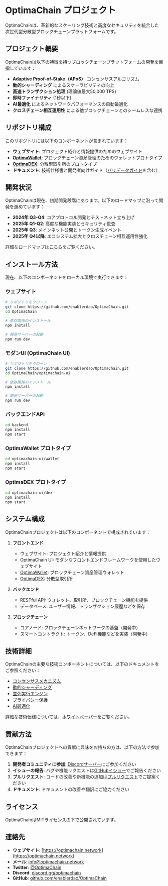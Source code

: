 # OptimaChain プロジェクト

OptimaChainは、革新的なスケーリング技術と高度なセキュリティを統合した次世代型分散型ブロックチェーンプラットフォームです。

## プロジェクト概要

OptimaChainは以下の特徴を持つブロックチェーンプラットフォームの開発を目指しています：

- **Adaptive Proof-of-Stake（APoS）** コンセンサスアルゴリズム
- **動的シャーディング** によるスケーラビリティの向上
- **高速トランザクション処理** (理論値最大50,000 TPS)
- **即時ファイナリティ** (1秒以下)
- **AI最適化** によるネットワークパフォーマンスの自動最適化
- **クロスチェーン相互運用性** による他ブロックチェーンとのシームレスな連携

## リポジトリ構成

このリポジトリには以下のコンポーネントが含まれています：

- **ウェブサイト**: プロジェクト紹介と情報提供のためのウェブサイト
- **[OptimaWallet](#optimawallet-プロトタイプ)**: ブロックチェーン資産管理のためのウォレットプロトタイプ
- **[OptimaDEX](#optimadex-プロトタイプ)**: 分散型取引所のプロトタイプ
- **ドキュメント**: 技術仕様書と開発者向けガイド（[バリデータガイド](validator-guide.md)を含む）

## 開発状況

OptimaChainは現在、初期開発段階にあります。以下のロードマップに沿って開発を進めています：

- **2024年 Q3-Q4**: コアプロトコル開発とテストネット立ち上げ
- **2025年 Q1-Q2**: 高度な機能実装とセキュリティ監査
- **2025年 Q3**: メインネット公開とトークン生成イベント
- **2025年 Q4以降**: エコシステム拡大とクロスチェーン相互運用性強化

詳細なロードマップは[こちら](/whitepaper/OptimaChain_Whitepaper.html#roadmap)をご覧ください。

## インストール方法

現在、以下のコンポーネントをローカル環境で実行できます：

### ウェブサイト

```bash
# リポジトリをクローン
git clone https://github.com/enablerdao/OptimaChain.git
cd OptimaChain

# 依存関係のインストール
npm install

# 開発サーバーの起動
npm run dev
```

### モダンUI (OptimaChain UI)

```bash
# リポジトリをクローン
git clone https://github.com/enablerdao/OptimaChain.git
cd OptimaChain/optimachain-ui

# 依存関係のインストール
npm install

# 開発サーバーの起動
npm run dev
```

### バックエンドAPI

```bash
cd backend
npm install
npm start
```

### OptimaWallet プロトタイプ

```bash
cd optimachain-ui/wallet
npm install
npm start
```

### OptimaDEX プロトタイプ

```bash
cd optimachain-ui/dex
npm install
npm start
```

## システム構成

OptimaChainプロジェクトは以下のコンポーネントで構成されています：

1. **フロントエンド**
   - ウェブサイト: プロジェクト紹介と情報提供
   - OptimaChain UI: モダンなフロントエンドフレームワークを使用したウェブサイト
   - [OptimaWallet](#optimawallet-プロトタイプ): ブロックチェーン資産管理ウォレット
   - [OptimaDEX](#optimadex-プロトタイプ): 分散型取引所

2. **バックエンド**
   - RESTful API: ウォレット、取引所、ブロックチェーン機能を提供
   - データベース: ユーザー情報、トランザクション履歴などを保存

3. **ブロックチェーン**
   - コアノード: ブロックチェーンネットワークの基盤（開発中）
   - スマートコントラクト: トークン、DeFi機能などを実装（開発中）

## 技術詳細

OptimaChainの主要な技術コンポーネントについては、以下のドキュメントをご参照ください：

- [コンセンサスメカニズム](/technology.html#consensus)
- [動的シャーディング](/technology.html#sharding)
- [並列実行エンジン](/technology.html#execution)
- [プライバシー保護](/technology.html#privacy)
- [AI最適化](/technology.html#ai-adaptive)

詳細な技術仕様については、[ホワイトペーパー](/whitepaper/OptimaChain_Whitepaper.html)をご覧ください。

## 貢献方法

OptimaChainプロジェクトへの貢献に興味をお持ちの方は、以下の方法で参加できます：

1. **開発者コミュニティに参加**: [Discordサーバー](https://discord.gg/optimachain)にご参加ください
2. **イシューの報告**: バグや機能リクエストは[GitHubイシュー](https://github.com/enablerdao/OptimaChain/issues)でご報告ください
3. **プルリクエスト**: コードの改善や新機能の追加は[プルリクエスト](https://github.com/enablerdao/OptimaChain/pulls)でご提案ください
4. **ドキュメント**: ドキュメントの改善や翻訳にご協力ください

## ライセンス

OptimaChainはMITライセンスの下で公開されています。

## 連絡先

- **ウェブサイト**: [https://optimachain.network](https://optimachain.network)
- **メール**: info@optimachain.network
- **Twitter**: [@OptimaChain](https://twitter.com/OptimaChain)
- **Discord**: [discord.gg/optimachain](https://discord.gg/optimachain)
- **GitHub**: [github.com/enablerdao/OptimaChain](https://github.com/enablerdao/OptimaChain)